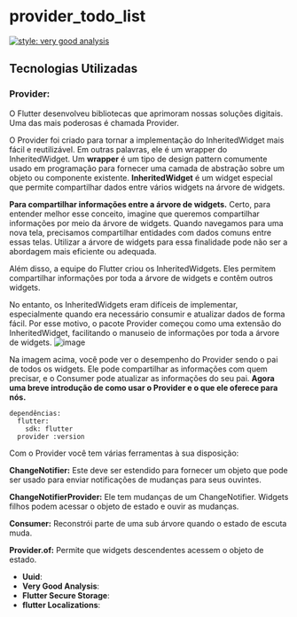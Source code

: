 # provider_todo_list

[![style: very good analysis](https://img.shields.io/badge/style-very_good_analysis-B22C89.svg)](https://pub.dev/packages/very_good_analysis)


## Tecnologias Utilizadas

### **Provider**:
O Flutter desenvolveu bibliotecas que aprimoram nossas soluções digitais. Uma das mais poderosas é chamada Provider.

O Provider foi criado para tornar a implementação do InheritedWidget mais fácil e reutilizável. Em outras palavras, ele é um wrapper do InheritedWidget.
Um **wrapper** é um tipo de design pattern comumente usado em programação para fornecer uma camada de abstração sobre um objeto ou componente existente.
**InheritedWidget** é um widget especial que permite compartilhar dados entre vários widgets na árvore de widgets.

**Para compartilhar informações entre a árvore de widgets.**
Certo, para entender melhor esse conceito, imagine que queremos compartilhar informações por meio da árvore de widgets. Quando navegamos para uma nova tela, precisamos compartilhar entidades com dados comuns entre essas telas. Utilizar a árvore de widgets para essa finalidade pode não ser a abordagem mais eficiente ou adequada.

Além disso, a equipe do Flutter criou os InheritedWidgets. Eles permitem compartilhar informações por toda a árvore de widgets e contêm outros widgets.

No entanto, os InheritedWidgets eram difíceis de implementar, especialmente quando era necessário consumir e atualizar dados de forma fácil. Por esse motivo, o pacote Provider começou como uma extensão do InheritedWidget, facilitando o manuseio de informações por toda a árvore de widgets.
![image](https://github.com/user-attachments/assets/1ad730b7-9c2c-4299-a8ee-c1b297518039)

Na imagem acima, você pode ver o desempenho do Provider sendo o pai de todos os widgets. Ele pode compartilhar as informações com quem precisar, e o Consumer pode atualizar as informações do seu pai.
**Agora uma breve introdução de como usar o Provider e o que ele oferece para nós.**
```
dependências: 
  flutter: 
    sdk: flutter 
  provider :version
```
Com o Provider você tem várias ferramentas à sua disposição:

**ChangeNotifier:** Este deve ser estendido para fornecer um objeto que pode ser usado para enviar notificações de mudanças para seus ouvintes.

**ChangeNotifierProvider:** Ele tem mudanças de um ChangeNotifier. Widgets filhos podem acessar o objeto de estado e ouvir as mudanças.

**Consumer:** Reconstrói parte de uma sub árvore quando o estado de escuta muda.

**Provider.of:** Permite que widgets descendentes acessem o objeto de estado.

- **Uuid**:
- **Very Good Analysis**:
- **Flutter Secure Storage**:
- **flutter Localizations**:
